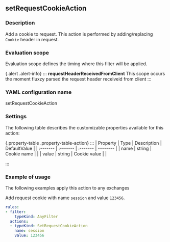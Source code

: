 ## setRequestCookieAction

### Description

Add a cookie to request. This action is performed by adding/replacing `Cookie` header in request.

### Evaluation scope

Evaluation scope defines the timing where this filter will be applied. 

{.alert .alert-info}
:::
**requestHeaderReceivedFromClient** This scope occurs the moment fluxzy parsed the request header receiveid from client
:::

### YAML configuration name

setRequestCookieAction

### Settings

The following table describes the customizable properties available for this action: 

{.property-table .property-table-action}
:::
| Property | Type | Description | DefaultValue |
| :------- | :------- | :------- | -------- |
| name | string | Cookie name |  |
| value | string | Cookie value |  |

:::
### Example of usage

The following examples apply this action to any exchanges

Add request cookie with name `session` and value `123456`.

```yaml
rules:
- filter:
    typeKind: AnyFilter
  actions:
  - typeKind: SetRequestCookieAction
    name: session
    value: 123456
```




